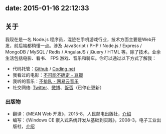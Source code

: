 date: 2015-01-16 22:12:33
---

## 关于

我现在是一名 Node.js 程序员，混迹在手机游戏行业，技术方面主要是Web开发，前后端都稍懂一点。涉及 JavaScript / PHP / Node.js / Express / MongoDB / MySQL / Redis / AngularJS / jQuery / HTML 等。除了技术。业余生活包括电影、看书、 FPS 游戏、音乐和骑车。你可以通过以下方式了解我：

*   代码托管：[Github](https://github.com/stiekel) / [Coding.net](https://coding.net/u/Stiekel)
*   我看过的电影：[不可能不确定 - 豆瓣](http://movie.douban.com/people/Stiekel/collect)
*   我听的音乐：[不排队 - 网易云音乐](http://music.163.com/#/user/home?id=16297534)
*   社交网络: [Twitter](http://twitter.com/SidCN)、[微博](http://weibo.com/sidcn)、[饭否](http://fanfou.com/ncbcy)（已停止更新）

### 出版物

*   翻译：《MEAN Web 开发》，2015-8，人民邮电出版社，[介绍](http://chensd.com/books/#mean)
*   编写：《Windows CE 嵌入式系统开发从基础到实践》，2008-3，电子工业出版社，[介绍](http://chensd.com/books/#wince)

<!-- ### 开源软件

*   Angular 指令：[angular-image-404](http://chensd.com/2016-01/AngularJS-Directive-angular-image-404.html)
*   Wordpress 插件: [Evernote SiteMemory](http://chensd.com/2010-11/evernote-site-memoy-1-0.html)
*   Chrome 扩展：[第二搜索](http://chensd.com/2011-01/chrome-plugins-china-search-engine.html) -->
